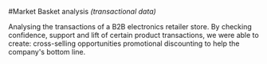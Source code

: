 #Market Basket analysis _(transactional data)_

Analysing the transactions of a B2B electronics retailer store. By checking confidence, support and lift of certain product transactions, we were able to create: 
cross-selling opportunities 
promotional discounting to help the company's bottom line.
